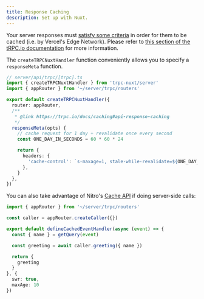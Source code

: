```yaml
---
title: Response Caching
description: Set up with Nuxt.
---
```


Your server responses must [satisfy some criteria](https://vercel.com/docs/concepts/functions/serverless-functions/edge-caching) in order for them to be cached (i.e. by Vercel's Edge Network). Please refer to [this section of the tRPC.io documentation](https://trpc.io/docs/caching) for more information.

The `createTRPCNuxtHandler` function conveniently allows you to specify a `responseMeta` function.

```ts
// server/api/trpc/[trpc].ts
import { createTRPCNuxtHandler } from 'trpc-nuxt/server'
import { appRouter } from '~/server/trpc/routers'

export default createTRPCNuxtHandler({
  router: appRouter,
  /**
   * @link https://trpc.io/docs/caching#api-response-caching
   */
  responseMeta(opts) {
    // cache request for 1 day + revalidate once every second
    const ONE_DAY_IN_SECONDS = 60 * 60 * 24

    return {
      headers: {
        'cache-control': `s-maxage=1, stale-while-revalidate=${ONE_DAY_IN_SECONDS}`,
      },
    }
  },
})
```

You can also take advantage of Nitro's [Cache API](https://nitro.unjs.io/guide/cache#cache-api) if doing server-side calls:

```ts
import { appRouter } from '~/server/trpc/routers'

const caller = appRouter.createCaller({})

export default defineCachedEventHandler(async (event) => {
  const { name } = getQuery(event)

  const greeting = await caller.greeting({ name })

  return {
    greeting
  }
}, {
  swr: true,
  maxAge: 10
})
```
